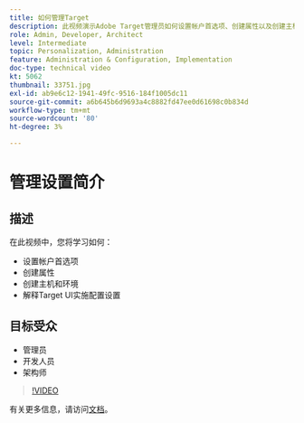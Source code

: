 ```yaml
---
title: 如何管理Target
description: 此视频演示Adobe Target管理员如何设置帐户首选项、创建属性以及创建主机和环境。 了解如何解释Target UI实施配置设置。
role: Admin, Developer, Architect
level: Intermediate
topic: Personalization, Administration
feature: Administration & Configuration, Implementation
doc-type: technical video
kt: 5062
thumbnail: 33751.jpg
exl-id: ab9e6c12-1941-49fc-9516-184f1005dc11
source-git-commit: a6b645b6d9693a4c8882fd47ee0d61698c0b834d
workflow-type: tm+mt
source-wordcount: '80'
ht-degree: 3%

---
```


# 管理设置简介

## 描述

在此视频中，您将学习如何：

* 设置帐户首选项
* 创建属性
* 创建主机和环境
* 解释Target UI实施配置设置

## 目标受众

* 管理员
* 开发人员
* 架构师

>[!VIDEO](https://video.tv.adobe.com/v/33751/?quality=12)

有关更多信息，请访问[文档](https://experienceleague.adobe.com/docs/target/using/administer/administrating-target.html?lang=en)。
